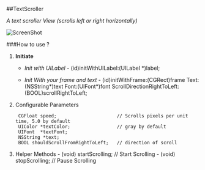 ##TextScroller


<i> A text scroller View (scrolls left or right horizontally) </i>

![ScreenShot](http://www.pictureshoster.com/files/l0m2pvyl7ljc25a3zhvt.png)

###How to use ?

1. **Initiate**

	* <i>Init with UILabel </i>
			- (id)initWithUILabel:(UILabel *)label;
		
 	* <i>Init With your frame and text </i>
			- (id)initWithFrame:(CGRect)frame Text:(NSString*)text Font:(UIFont*)font ScrollDirectionRightToLeft:(BOOL)scrollRightToLeft;
			
2. Configurable Parameters

		CGFloat speed;						// Scrolls pixels per unit time, 5.0 by default
		UIColor *textColor;					// gray by default
		UIFont  *textFont;
		NSString *text;
		BOOL shouldScrollFromRightToLeft;	// direction of scroll


3. Helper Methods
			- (void) startScrolling;		// Start Scrolling
			- (void) stopScrolling;			// Pause Scrolling